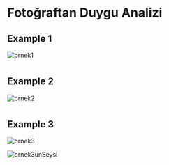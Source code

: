 # Fotoğraftan Duygu Analizi
## Example 1
![ornek1](https://github.com/cemgx/goruntuIsleme/assets/95704587/686396f3-ed16-4e9f-8a1c-7816dfa47d6d)
#
## Example 2
![ornek2](https://github.com/cemgx/goruntuIsleme/assets/95704587/82c0fb24-4d9d-4400-a3c0-38450b103f57)
#
## Example 3
![ornek3](https://github.com/cemgx/goruntuIsleme/assets/95704587/e96e613f-c292-4705-8699-1e7efb6d4658)

![ornek3unSeysi](https://github.com/cemgx/goruntuIsleme/assets/95704587/49ac6041-83d6-4914-b922-bb79a8de1883)
